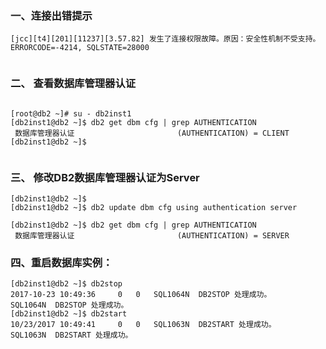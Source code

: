 



### 一、连接出错提示
```
[jcc][t4][201][11237][3.57.82] 发生了连接权限故障。原因：安全性机制不受支持。 ERRORCODE=-4214, SQLSTATE=28000


````
### 二、 查看数据库管理器认证
````

[root@db2 ~]# su - db2inst1
[db2inst1@db2 ~]$ db2 get dbm cfg | grep AUTHENTICATION 
 数据库管理器认证                       (AUTHENTICATION) = CLIENT
[db2inst1@db2 ~]$


``````
### 三、 修改DB2数据库管理器认证为Server

````
[db2inst1@db2 ~]$ 
[db2inst1@db2 ~]$ db2 update dbm cfg using authentication server 

[db2inst1@db2 ~]$ db2 get dbm cfg | grep AUTHENTICATION 
 数据库管理器认证                       (AUTHENTICATION) = SERVER

`````
### 四、重启数据库实例：

```
[db2inst1@db2 ~]$ db2stop
2017-10-23 10:49:36     0   0   SQL1064N  DB2STOP 处理成功。
SQL1064N  DB2STOP 处理成功。
[db2inst1@db2 ~]$ db2start
10/23/2017 10:49:41     0   0   SQL1063N  DB2START 处理成功。
SQL1063N  DB2START 处理成功。

````
